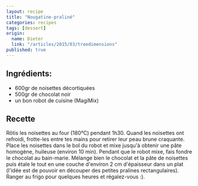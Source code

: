 ```yaml
---
layout: recipe
title: "Nougatine-praliné"
categories: recipes
tags: [dessert]
origin: 
  name: Dieter
  link: "/articles/2015/03/treedimensions"
published: true
---
```


## Ingrédients:

- 600gr de noisettes décortiquées
- 500gr de chocolat noir
- un bon robot de cuisine (MagiMix)

## Recette

Rôtis les noisettes au four (180°C) pendant 1h30.
Quand les noisettes ont refroidi, frotte-les entre tes mains pour retirer leur peau brune craquante.
Place les noisettes dans le bol du robot et mixe jusqu'à obtenir une pâte homogène, huileuse (environ 10 min).
Pendant que le robot mixe, fais fondre le chocolat au bain-marie.
Mélange bien le chocolat et la pâte de noisettes puis étale le tout en une couche d'environ 2 cm d'épaisseur dans un plat (l'idée est de pouvoir en découper des petites pralines rectangulaires). Ranger au frigo pour quelques heures et régalez-vous :).







